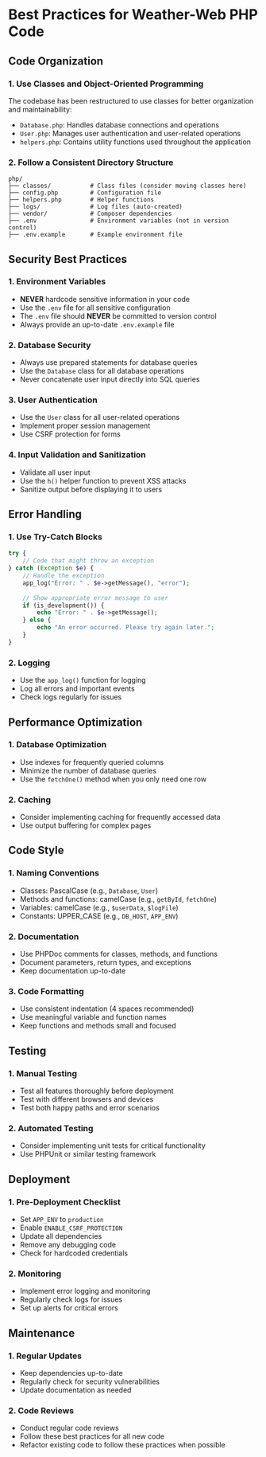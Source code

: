 # Best Practices for Weather-Web PHP Code

## Code Organization

### 1. Use Classes and Object-Oriented Programming

The codebase has been restructured to use classes for better organization and maintainability:

- `Database.php`: Handles database connections and operations
- `User.php`: Manages user authentication and user-related operations
- `helpers.php`: Contains utility functions used throughout the application

### 2. Follow a Consistent Directory Structure

```
php/
├── classes/           # Class files (consider moving classes here)
├── config.php         # Configuration file
├── helpers.php        # Helper functions
├── logs/              # Log files (auto-created)
├── vendor/            # Composer dependencies
├── .env               # Environment variables (not in version control)
├── .env.example       # Example environment file
```

## Security Best Practices

### 1. Environment Variables

- **NEVER** hardcode sensitive information in your code
- Use the `.env` file for all sensitive configuration
- The `.env` file should **NEVER** be committed to version control
- Always provide an up-to-date `.env.example` file

### 2. Database Security

- Always use prepared statements for database queries
- Use the `Database` class for all database operations
- Never concatenate user input directly into SQL queries

### 3. User Authentication

- Use the `User` class for all user-related operations
- Implement proper session management
- Use CSRF protection for forms

### 4. Input Validation and Sanitization

- Validate all user input
- Use the `h()` helper function to prevent XSS attacks
- Sanitize output before displaying it to users

## Error Handling

### 1. Use Try-Catch Blocks

```php
try {
    // Code that might throw an exception
} catch (Exception $e) {
    // Handle the exception
    app_log("Error: " . $e->getMessage(), "error");
    
    // Show appropriate error message to user
    if (is_development()) {
        echo "Error: " . $e->getMessage();
    } else {
        echo "An error occurred. Please try again later.";
    }
}
```

### 2. Logging

- Use the `app_log()` function for logging
- Log all errors and important events
- Check logs regularly for issues

## Performance Optimization

### 1. Database Optimization

- Use indexes for frequently queried columns
- Minimize the number of database queries
- Use the `fetchOne()` method when you only need one row

### 2. Caching

- Consider implementing caching for frequently accessed data
- Use output buffering for complex pages

## Code Style

### 1. Naming Conventions

- Classes: PascalCase (e.g., `Database`, `User`)
- Methods and functions: camelCase (e.g., `getById`, `fetchOne`)
- Variables: camelCase (e.g., `$userData`, `$logFile`)
- Constants: UPPER_CASE (e.g., `DB_HOST`, `APP_ENV`)

### 2. Documentation

- Use PHPDoc comments for classes, methods, and functions
- Document parameters, return types, and exceptions
- Keep documentation up-to-date

### 3. Code Formatting

- Use consistent indentation (4 spaces recommended)
- Use meaningful variable and function names
- Keep functions and methods small and focused

## Testing

### 1. Manual Testing

- Test all features thoroughly before deployment
- Test with different browsers and devices
- Test both happy paths and error scenarios

### 2. Automated Testing

- Consider implementing unit tests for critical functionality
- Use PHPUnit or similar testing framework

## Deployment

### 1. Pre-Deployment Checklist

- Set `APP_ENV` to `production`
- Enable `ENABLE_CSRF_PROTECTION`
- Update all dependencies
- Remove any debugging code
- Check for hardcoded credentials

### 2. Monitoring

- Implement error logging and monitoring
- Regularly check logs for issues
- Set up alerts for critical errors

## Maintenance

### 1. Regular Updates

- Keep dependencies up-to-date
- Regularly check for security vulnerabilities
- Update documentation as needed

### 2. Code Reviews

- Conduct regular code reviews
- Follow these best practices for all new code
- Refactor existing code to follow these practices when possible